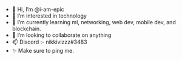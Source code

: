 - 👋 Hi, I’m @i-am-epic
- 👀 I’m interested in technology
- 🌱 I’m currently learning ml, networking, web dev, mobile dev, and blockchain.
- 💞️ I’m looking to collaborate on anything
- 📫 Discord :- nikkivizzz#3483
- ✨ Make sure to ping me.
<!---
i-am-epic/i-am-epic is a ✨ special ✨ repository because its `README.md` (this file) appears on your GitHub profile.
You can click the Preview link to take a look at your changes.
--->
